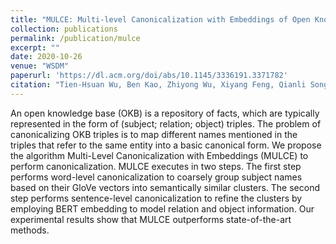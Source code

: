 ```yaml
---
title: "MULCE: Multi-level Canonicalization with Embeddings of Open Knowledge Bases"
collection: publications
permalink: /publication/mulce
excerpt: ""
date: 2020-10-26
venue: "WSDM"
paperurl: 'https://dl.acm.org/doi/abs/10.1145/3336191.3371782'
citation: "Tien-Hsuan Wu, Ben Kao, Zhiyong Wu, Xiyang Feng, Qianli Song, Cheng Chen. MULCE: Multi-level Canonicalization with Embeddings of Open Knowledge Bases. Web Information Systems Engineering – WISE 2020. Lecture Notes in Computer Science, pages 315-327. Springer, 2020."
---
```

An open knowledge base (OKB) is a repository of facts, which are typically represented in the form of (subject; relation; object)  triples. The problem of canonicalizing OKB triples is to map different names mentioned in the triples that refer to the same entity into a basic canonical form. We propose the algorithm Multi-Level Canonicalization with Embeddings (MULCE) to perform canonicalization. MULCE executes in two steps. The first step performs word-level canonicalization to coarsely group subject names based on their GloVe vectors into semantically similar clusters. The second step performs sentence-level canonicalization to refine the clusters by employing BERT embedding to model relation and object information. Our experimental results show that MULCE outperforms state-of-the-art methods.
